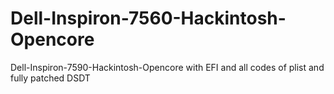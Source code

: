 # Dell-Inspiron-7560-Hackintosh-Opencore
Dell-Inspiron-7590-Hackintosh-Opencore with EFI and all codes of plist and fully patched DSDT
